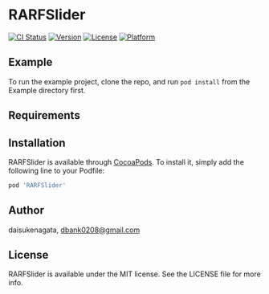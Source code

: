 # RARFSlider

[![CI Status](https://img.shields.io/travis/daisukenagata/RARFSlider.svg?style=flat)](https://travis-ci.org/daisukenagata/RARFSlider)
[![Version](https://img.shields.io/cocoapods/v/RARFSlider.svg?style=flat)](https://cocoapods.org/pods/RARFSlider)
[![License](https://img.shields.io/cocoapods/l/RARFSlider.svg?style=flat)](https://cocoapods.org/pods/RARFSlider)
[![Platform](https://img.shields.io/cocoapods/p/RARFSlider.svg?style=flat)](https://cocoapods.org/pods/RARFSlider)

## Example

To run the example project, clone the repo, and run `pod install` from the Example directory first.

## Requirements

## Installation

RARFSlider is available through [CocoaPods](https://cocoapods.org). To install
it, simply add the following line to your Podfile:

```ruby
pod 'RARFSlider'
```

## Author

daisukenagata, dbank0208@gmail.com

## License

RARFSlider is available under the MIT license. See the LICENSE file for more info.
